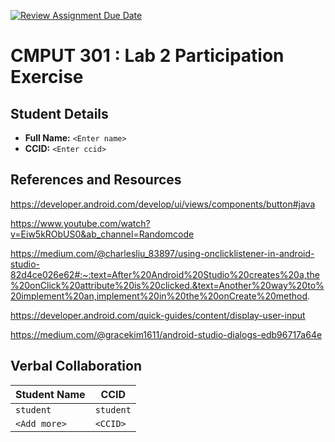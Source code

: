 [![Review Assignment Due Date](https://classroom.github.com/assets/deadline-readme-button-22041afd0340ce965d47ae6ef1cefeee28c7c493a6346c4f15d667ab976d596c.svg)](https://classroom.github.com/a/4btn9xaF)
# CMPUT 301 : Lab 2 Participation Exercise

## Student Details

- **Full Name:** `<Enter name>`
- **CCID:** `<Enter ccid>`

## References and Resources

https://developer.android.com/develop/ui/views/components/button#java

https://www.youtube.com/watch?v=Eiw5kRObUS0&ab_channel=Randomcode

https://medium.com/@charlesliu_83897/using-onclicklistener-in-android-studio-82d4ce026e62#:~:text=After%20Android%20Studio%20creates%20a,the%20onClick%20attribute%20is%20clicked.&text=Another%20way%20to%20implement%20an,implement%20in%20the%20onCreate%20method.

https://developer.android.com/quick-guides/content/display-user-input

https://medium.com/@gracekim1611/android-studio-dialogs-edb96717a64e



## Verbal Collaboration

| Student Name | CCID      |
| ------------ | --------- |
| `student`    | `student` |
| `<Add more>` | `<CCID>`  |
